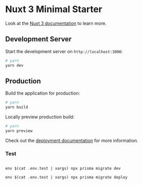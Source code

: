 # Nuxt 3 Minimal Starter

Look at the [Nuxt 3 documentation](https://nuxt.com/docs/getting-started/introduction) to learn more.

## Development Server

Start the development server on `http://localhost:3000`:

```bash
# yarn
yarn dev
```

## Production

Build the application for production:

```bash
# yarn
yarn build
```

Locally preview production build:

```bash
# yarn
yarn preview
```

Check out the [deployment documentation](https://nuxt.com/docs/getting-started/deployment) for more information.


### Test

``` comand

env $(cat .env.test | xargs) npx prisma migrate dev

env $(cat .env.test | xargs) npx prisma migrate deploy

```